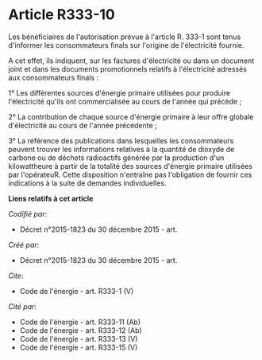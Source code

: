 # Article R333-10

Les bénéficiaires de l'autorisation prévue à l'article R. 333-1 sont tenus d'informer les consommateurs finals sur l'origine
de l'électricité fournie. 

A cet effet, ils indiquent, sur les factures d'électricité ou dans un document joint et dans les documents promotionnels
relatifs à l'électricité adressés aux consommateurs finals : 

1° Les différentes sources d'énergie primaire utilisées pour produire l'électricité qu'ils ont commercialisée au cours de
l'année qui précède ; 

2° La contribution de chaque source d'énergie primaire à leur offre globale d'électricité au cours de l'année précédente ; 

3° La référence des publications dans lesquelles les consommateurs peuvent trouver les informations relatives à la quantité
de dioxyde de carbone ou de déchets radioactifs générée par la production d'un kilowattheure à partir de la totalité des
sources d'énergie primaire utilisées par l'opérateuR. Cette disposition n'entraîne pas l'obligation de fournir ces
indications à la suite de demandes individuelles.

**Liens relatifs à cet article**

_Codifié par_:

  - Décret n°2015-1823 du 30 décembre 2015 - art.

_Créé par_:

  - Décret n°2015-1823 du 30 décembre 2015 - art.

_Cite_:

  - Code de l'énergie - art. R333-1 (V)

_Cité par_:

  - Code de l'énergie - art. R333-11 (Ab)
  - Code de l'énergie - art. R333-12 (Ab)
  - Code de l'énergie - art. R333-13 (V)
  - Code de l'énergie - art. R333-15 (V)
